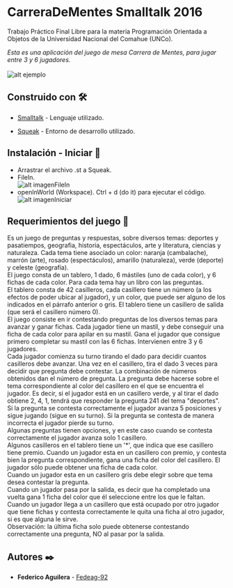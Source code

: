 # CarreraDeMentes Smalltalk 2016

  Trabajo Práctico Final Libre para la materia Programación Orientada a Objetos de la Universidad Nacional del Comahue (UNCo).

  _Esta es una aplicación del juego de mesa Carrera de Mentes, para jugar entre 3 y 6 jugadores._
  </br></br>
  ![alt ejemplo](https://github.com/Fedeag-92/CarreraDeMentes-Smalltalk-2016-/blob/main/ejemplo.JPG?raw=true)

## Construido con 🛠️

  - [Smalltalk](http://www.smalltalk.org/) - Lenguaje utilizado.

  - [Squeak](https://squeak.org/) - Entorno de desarrollo utilizado.

## Instalación - Iniciar 🎲

  - Arrastrar el archivo .st a Squeak.
  - FileIn.<br />
    ![alt imagenFileIn](https://github.com/Fedeag-92/CarreraDeMentes-Smalltalk-2016-/blob/main/FileIn.JPG?raw=true)
  - openInWorld (Workspace). Ctrl + d (do it) para ejecutar el código.<br />
    ![alt imagenIniciar](https://github.com/Fedeag-92/CarreraDeMentes-Smalltalk-2016-/blob/main/Iniciar.JPG?raw=true)
    
## Requerimientos del juego 📄
Es un juego de preguntas y respuestas, sobre diversos temas: deportes y pasatiempos,
geografia, historia, espectáculos, arte y literatura, ciencias y naturaleza. Cada tema tiene
asociado un color: naranja (cambalache), marrón (arte), rosado (espectáculos), amarillo
(naturaleza), verde (deporte) y celeste (geografía).</br>
El juego consta de un tablero, 1 dado, 6 mástiles (uno de cada color), y 6 fichas de cada color.
Para cada tema hay un libro con las preguntas.</br>
El tablero consta de 42 casilleros, cada casillero tiene un número (a los efectos de poder
ubicar al jugador), y un color, que puede ser alguno de los indicados en el párrafo anterior o
gris. El tablero tiene un casillero de salida (que será el casillero número 0).</br>
El juego consiste en ir contestando preguntas de los diversos temas para avanzar y ganar
fichas. Cada jugador tiene un mastil, y debe conseguir una ficha de cada color para apilar en
su mastil. Gana el jugador que consigue primero completar su mastil con las 6 fichas.
Intervienen entre 3 y 6 jugadores.</br>
Cada jugador comienza su turno tirando el dado para decidir cuantos casilleros debe avanzar.
Una vez en el casillero, tira el dado 3 veces para decidir que pregunta debe contestar. La
combinación de números obtenidos dan el número de pregunta. La pregunta debe hacerse
sobre el tema correspondiente al color del casillero en el que se encuentra el jugador. Es decir,
si el jugador está en un casillero verde, y al tirar el dado obtiene 2, 4, 1, tendrá que responder
la pregunta 241 del tema "deportes". Si la pregunta se contesta correctamente el jugador
avanza 5 posiciones y sigue jugando (sigue en su turno). Si la pregunta se contesta de manera
incorrecta el jugador pierde su turno.</br>
Algunas preguntas tienen opciones, y en este caso cuando se contesta correctamente el
jugador avanza solo 1 casillero.</br>
Algunos casilleros en el tablero tiene un '*', que indica que ese casillero tiene premio. Cuando
un jugador esta en un casillero con premio, y contesta bien la pregunta correspondiente, gana
una ficha del color del casillero. El jugador sólo puede obtener una ficha de cada color.</br>
Cuando un jugador esta en un casillero gris debe elegir sobre que tema desea contestar la
pregunta.</br>
Cuando un jugador pasa por la salida, es decir que ha completado una vuelta gana 1 ficha del
color que él seleccione entre los que le faltan.</br>
Cuando un jugador llega a un casillero que está ocupado por otro jugador que tiene fichas y
contesta correctamente le quita una ficha al otro jugador, si es que alguna le sirve.</br>
Observación: la última ficha solo puede obtenerse contestando correctamente una pregunta,
NO al pasar por la salida.
## Autores ✒️

- **Federico Aguilera** - [Fedeag-92](https://github.com/Fedeag-92)
